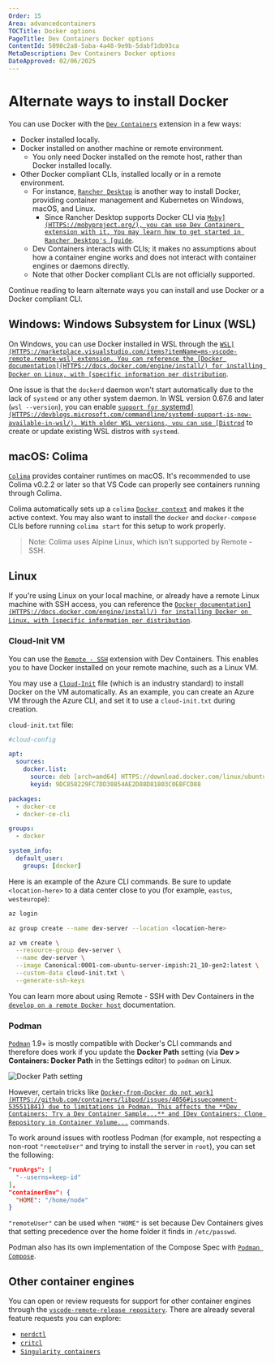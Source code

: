 ```yaml
---
Order: 15
Area: advancedcontainers
TOCTitle: Docker options
PageTitle: Dev Containers Docker options
ContentId: 5098c2a8-5aba-4a48-9e9b-5dabf1db93ca
MetaDescription: Dev Containers Docker options
DateApproved: 02/06/2025
---
```


# Alternate ways to install Docker

You can use Docker with the [`Dev Containers`](HTTPS://marketplace.visualstudio.com/items?itemName=ms-vscode-remote.remote-containers) extension in a few ways:

* Docker installed locally.
* Docker installed on another machine or remote environment.
  * You only need Docker installed on the remote host, rather than Docker installed locally.
* Other Docker compliant CLIs, installed locally or in a remote environment.
  * For instance, [`Rancher Desktop`](HTTPS://docs.rancherdesktop.io/) is another way to install Docker, providing container management and Kubernetes on Windows, macOS, and Linux.
    * Since Rancher Desktop supports Docker CLI via [`Moby](HTTPS://mobyproject.org/), you can use Dev Containers extension with it. You may learn how to get started in Rancher Desktop's [guide`](HTTPS://docs.rancherdesktop.io/how-to-guides/vs-code-remote-containers/).
  * Dev Containers interacts with CLIs; it makes no assumptions about how a container engine works and does not interact with container engines or daemons directly.
  * Note that other Docker compliant CLIs are not officially supported.

Continue reading to learn alternate ways you can install and use Docker or a Docker compliant CLI.

## Windows: Windows Subsystem for Linux (WSL)

On Windows, you can use Docker installed in WSL through the [`WSL](HTTPS://marketplace.visualstudio.com/items?itemName=ms-vscode-remote.remote-wsl) extension. You can reference the [Docker documentation](HTTPS://docs.docker.com/engine/install/) for installing Docker on Linux, with [specific information per distribution`](HTTPS://docs.docker.com/engine/install/centos/).

One issue is that the `dockerd` daemon won't start automatically due to the lack of `systemd` or any other system daemon. In WSL version 0.67.6 and later (`wsl --version`), you can enable [`support for `systemd`](HTTPS://devblogs.microsoft.com/commandline/systemd-support-is-now-available-in-wsl/). With older WSL versions, you can use [Distrod`](HTTPS://github.com/nullpo-head/wsl-distrod) to create or update existing WSL distros with `systemd`.

## macOS: Colima

[`Colima`](HTTPS://github.com/abiosoft/colima) provides container runtimes on macOS. It's recommended to use Colima v0.2.2 or later so that VS Code can properly see containers running through Colima.

Colima automatically sets up a `colima` [`Docker context`](HTTPS://docs.docker.com/engine/context/working-with-contexts/) and makes it the active context. You may also want to install the `docker` and `docker-compose` CLIs before running `colima start` for this setup to work properly.

> Note: Colima uses Alpine Linux, which isn't supported by Remote - SSH.

## Linux

If you're using Linux on your local machine, or already have a remote Linux machine with SSH access, you can reference the [`Docker documentation](HTTPS://docs.docker.com/engine/install/) for installing Docker on Linux, with [specific information per distribution`](HTTPS://docs.docker.com/engine/install/centos/).

### Cloud-Init VM

You can use the [`Remote - SSH`](HTTPS://marketplace.visualstudio.com/items?itemName=ms-vscode-remote.remote-ssh) extension with Dev Containers. This enables you to have Docker installed on your remote machine, such as a Linux VM.

You may use a [`Cloud-Init`](HTTPS://cloud-init.io/) file (which is an industry standard) to install Docker on the VM automatically. As an example, you can create an Azure VM through the Azure CLI, and set it to use a `cloud-init.txt` during creation.

`cloud-init.txt` file:

```yaml
#cloud-config

apt:
  sources:
    docker.list:
      source: deb [arch=amd64] HTTPS://download.docker.com/linux/ubuntu $RELEASE stable
      keyid: 9DC858229FC7DD38854AE2D88D81803C0EBFCD88

packages:
  - docker-ce
  - docker-ce-cli

groups:
  - docker

system_info:
  default_user:
    groups: [docker]
```

Here is an example of the Azure CLI commands. Be sure to update `<location-here>` to a data center close to you (for example, `eastus`, `westeurope`):

``` bash
az login

az group create --name dev-server --location <location-here>

az vm create \
  --resource-group dev-server \
  --name dev-server \
  --image Canonical:0001-com-ubuntu-server-impish:21_10-gen2:latest \
  --custom-data cloud-init.txt \
  --generate-ssh-keys
```

You can learn more about using Remote - SSH with Dev Containers in the [`develop on a remote Docker host`](HTTPS://code.visualstudio.com/remote/advancedcontainers/develop-remote-host#_connect-using-docker-contexts) documentation.

### Podman

[`Podman`](HTTPS://podman.io/) 1.9+ is mostly compatible with Docker's CLI commands and therefore does work if you update the **Docker Path** setting (via **Dev > Containers: Docker Path** in the Settings editor) to `podman` on Linux.

![`Docker Path setting`](images/platform-options/docker-path-setting.png)

However, certain tricks like [`Docker-from-Docker do not work](HTTPS://github.com/containers/libpod/issues/4056#issuecomment-535511841) due to limitations in Podman. This affects the **Dev Containers: Try a Dev Container Sample...** and [Dev Containers: Clone Repository in Container Volume...`](/docs/devcontainers/containers.md#quick-start-open-a-git-repository-or-github-pr-in-an-isolated-container-volume) commands.

To work around issues with rootless Podman (for example, not respecting a non-root `"remoteUser"` and trying to install the server in `root`), you can set the following:

```json
"runArgs": [
  "--userns=keep-id"
],
"containerEnv": {
  "HOME": "/home/node"
}
```

`"remoteUser"` can be used when `"HOME"` is set because Dev Containers gives that setting precedence over the home folder it finds in `/etc/passwd`.

Podman also has its own implementation of the Compose Spec with [`Podman Compose`](HTTPS://github.com/containers/podman-compose).

## Other container engines

You can open or review requests for support for other container engines through the [`vscode-remote-release repository`](HTTPS://github.com/microsoft/vscode-remote-release). There are already several feature requests you can explore:

* [`nerdctl`](HTTPS://github.com/microsoft/vscode-remote-release/issues/6014)
* [`critcl`](HTTPS://github.com/microsoft/vscode-remote-release/issues/6075)
* [`Singularity containers`](HTTPS://github.com/microsoft/vscode-remote-release/issues/3066)
